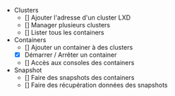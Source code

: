 - Clusters
  - [] Ajouter l'adresse d'un cluster LXD
  - [] Manager plusieurs clusters
  - [] Lister tous les containers
- Containers
  - [] Ajouter un container à des clusters
  - [x] Démarrer / Arrêter un container
  - [] Accès aux consoles des containers
- Snapshot   
  - [] Faire des snapshots des containers
  - [] Faire des récupération données des snapshots
